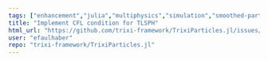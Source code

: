 ```yaml
---
tags: ["enhancement","julia","multiphysics","simulation","smoothed-particle-hydrodynamics"]
title: "Implement CFL condition for TLSPH"
html_url: "https://github.com/trixi-framework/TrixiParticles.jl/issues/398"
user: "efaulhaber"
repo: "trixi-framework/TrixiParticles.jl"
---
```


